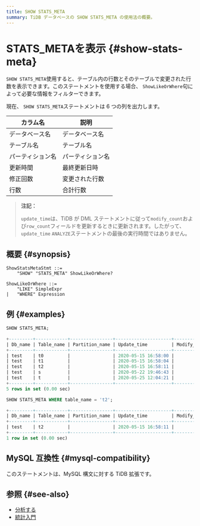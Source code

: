 ```yaml
---
title: SHOW STATS_META
summary: TiDB データベースの SHOW STATS_META の使用法の概要。
---
```


# STATS_METAを表示 {#show-stats-meta}

`SHOW STATS_META`使用すると、テーブル内の行数とそのテーブルで変更された行数を表示できます。このステートメントを使用する場合、 `ShowLikeOrWhere`句によって必要な情報をフィルターできます。

現在、 `SHOW STATS_META`ステートメントは 6 つの列を出力します。

| カラム名     | 説明       |
| -------- | -------- |
| データベース名  | データベース名  |
| テーブル名    | テーブル名    |
| パーティション名 | パーティション名 |
| 更新時間     | 最終更新日時   |
| 修正回数     | 変更された行数  |
| 行数       | 合計行数     |

> **注記：**
>
> `update_time`は、TiDB が DML ステートメントに従って`modify_count`および`row_count`フィールドを更新するときに更新されます。したがって、 `update_time` `ANALYZE`ステートメントの最後の実行時間ではありません。

## 概要 {#synopsis}

```ebnf+diagram
ShowStatsMetaStmt ::=
    "SHOW" "STATS_META" ShowLikeOrWhere?

ShowLikeOrWhere ::=
    "LIKE" SimpleExpr
|   "WHERE" Expression
```

## 例 {#examples}

```sql
SHOW STATS_META;
```

```sql
+---------+------------+----------------+---------------------+--------------+-----------+
| Db_name | Table_name | Partition_name | Update_time         | Modify_count | Row_count |
+---------+------------+----------------+---------------------+--------------+-----------+
| test    | t0         |                | 2020-05-15 16:58:00 |            0 |         0 |
| test    | t1         |                | 2020-05-15 16:58:04 |            0 |         0 |
| test    | t2         |                | 2020-05-15 16:58:11 |            0 |         0 |
| test    | s          |                | 2020-05-22 19:46:43 |            0 |         0 |
| test    | t          |                | 2020-05-25 12:04:21 |            0 |         0 |
+---------+------------+----------------+---------------------+--------------+-----------+
5 rows in set (0.00 sec)
```

```sql
SHOW STATS_META WHERE table_name = 't2';
```

```sql
+---------+------------+----------------+---------------------+--------------+-----------+
| Db_name | Table_name | Partition_name | Update_time         | Modify_count | Row_count |
+---------+------------+----------------+---------------------+--------------+-----------+
| test    | t2         |                | 2020-05-15 16:58:11 |            0 |         0 |
+---------+------------+----------------+---------------------+--------------+-----------+
1 row in set (0.00 sec)
```

## MySQL 互換性 {#mysql-compatibility}

このステートメントは、MySQL 構文に対する TiDB 拡張です。

## 参照 {#see-also}

-   [分析する](/sql-statements/sql-statement-analyze-table.md)
-   [統計入門](/statistics.md)
